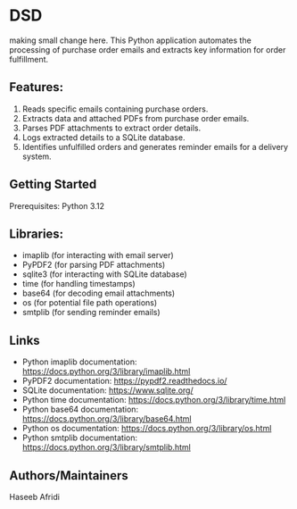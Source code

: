 # DSD

making small change here. This Python application automates the processing of purchase order emails and extracts key information for order fulfillment.

## Features:

1. Reads specific emails containing purchase orders.
2. Extracts data and attached PDFs from purchase order emails.
3. Parses PDF attachments to extract order details.
4. Logs extracted details to a SQLite database.
5. Identifies unfulfilled orders and generates reminder emails for a delivery system.

## Getting Started
Prerequisites:
Python 3.12

## Libraries:
- imaplib (for interacting with email server)
- PyPDF2 (for parsing PDF attachments)
- sqlite3 (for interacting with SQLite database)
- time (for handling timestamps)
- base64 (for decoding email attachments)
- os (for potential file path operations)
- smtplib (for sending reminder emails)

## Links
- Python imaplib documentation: https://docs.python.org/3/library/imaplib.html
- PyPDF2 documentation: https://pypdf2.readthedocs.io/
- SQLite documentation: https://www.sqlite.org/
- Python time documentation: https://docs.python.org/3/library/time.html
- Python base64 documentation: https://docs.python.org/3/library/base64.html
- Python os documentation: https://docs.python.org/3/library/os.html
- Python smtplib documentation: https://docs.python.org/3/library/smtplib.html

## Authors/Maintainers
Haseeb Afridi
